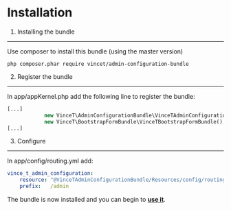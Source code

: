 Installation
============

1) Installing the bundle
------------------------

Use composer to install this bundle (using the master version)
```
php composer.phar require vincet/admin-configuration-bundle
```

2) Register the bundle
----------------------

In app/appKernel.php add the following line to register the bundle:
```php
[...]
            new VinceT\AdminConfigurationBundle\VinceTAdminConfigurationBundle(),
            new VinceT\BootstrapFormBundle\VinceTBootstrapFormBundle(),
[...]
```

3) Configure
------------

In app/config/routing.yml add:
```yml
vince_t_admin_configuration:
    resource: "@VinceTAdminConfigurationBundle/Resources/config/routing.yml"
    prefix:   /admin

```

The bundle is now installed and you can begin to [**use it**][1].

[1]: https://github.com/vincenttouzet/AdminConfigurationBundle/blob/master/Resources/doc/getting_started.md
